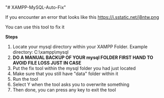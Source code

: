 "# XAMPP-MySQL-Auto-Fix" 

If you encounter an error that looks like this
https://i.sstatic.net/j8ntw.png

You can use this tool to fix it

**Steps**
1. Locate your mysql directory within your XAMPP Folder.
Example directory: C:\xampp\mysql
2. **DO A MANUAL BACKUP OF YOUR mysql FOLDER FIRST HAND TO AVOID FILE LOSS JUST IN CASE**
3. Put the fix tool within the mysql folder you had just located
4. Make sure that you still have "data" folder within it
5. Run the tool
6. Select Y when the tool asks you to overwrite something
7. Then done, you can press any key to exit the tool
